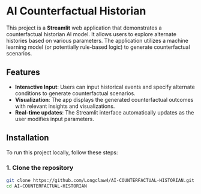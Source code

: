 # AI Counterfactual Historian

This project is a **Streamlit** web application that demonstrates a counterfactual historian AI model. It allows users to explore alternate histories based on various parameters. The application utilizes a machine learning model (or potentially rule-based logic) to generate counterfactual scenarios.

## Features

- **Interactive Input**: Users can input historical events and specify alternate conditions to generate counterfactual scenarios.
- **Visualization**: The app displays the generated counterfactual outcomes with relevant insights and visualizations.
- **Real-time updates**: The Streamlit interface automatically updates as the user modifies input parameters.

## Installation

To run this project locally, follow these steps:

### 1. Clone the repository
```bash
git clone https://github.com/Longclaw4/AI-COUNTERFACTUAL-HISTORIAN.git
cd AI-COUNTERFACTUAL-HISTORIAN
